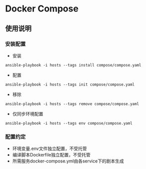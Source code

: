 # Docker Compose

## 使用说明

### 安装配置

- 安装
```
ansible-playbook -i hosts --tags install compose/compose.yaml
```
- 配置
```
ansible-playbook -i hosts --tags init compose/compose.yaml
```
- 移除
```
ansible-playbook -i hosts --tags remove compose/compose.yaml
```
- 仅同步环境配置
```
ansible-playbook -i hosts --tags env compose/compose.yaml
```

### 配置约定

- 环境变量.env文件独立配置，不受托管
- 编译脚本Dockerfile独立配置，不受托管
- 所需服务docker-compose.yml由各service下的剧本生成
